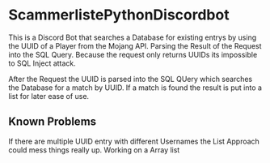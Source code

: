 # ScammerlistePythonDiscordbot

This is a Discord Bot that searches a Database for existing entrys by using the UUID of a Player from the Mojang API.
Parsing the Result of the Request into the SQL Query. Because the request only returns UUIDs its impossible to SQL Inject attack.

After the Request the UUID is parsed into the SQL QUery which searches the Database for a match by UUID. If a match is found the result is put into a
list for later ease of use. 

## Known Problems
If there are multiple UUID entry with different Usernames the List Approach could mess things really up. Working on a Array list
